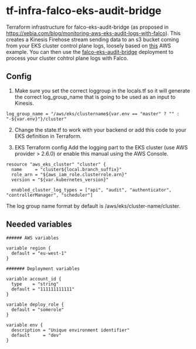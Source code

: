 # tf-infra-falco-eks-audit-bridge
Terraform infrastructure for falco-eks-audit-bridge (as proposed in https://xebia.com/blog/monitoring-aws-eks-audit-logs-with-falco).
This creates a Kinesis Firehose stream sending data to an s3 bucket coming from your EKS cluster control plane logs, loosely based on [this](https://docs.aws.amazon.com/AmazonCloudWatch/latest/logs//SubscriptionFilters.html#FirehoseExample) AWS example. You can then use the [falco-eks-audit-bridge](https://github.com/xebia/falco-eks-audit-bridge) deployment to process your cluster cohtrol plane logs with Falco.


## Config
1. Make sure you set the correct loggroup in the locals.tf so it will generate the correct log_group_name that is going to be used as an input to Kinesis.
```
log_group_name = "/aws/eks/clustername${var.env == "master" ? "" : "-${var.env}"}/cluster"
```

2. Change the state.tf to work with your backend or add this code to your EKS definition in Terraform.

3. EKS Terraform config
Add the logging part to the EKS cluster (use AWS provider > 2.6.0) or enable this manual using the AWS Console.

```hcl
resource "aws_eks_cluster" "cluster" {
  name     = "cluster${local.branch_suffix}"
  role_arn = "${aws_iam_role.clusterrole.arn}"
  version = "${var.kubernetes_version}"  

  enabled_cluster_log_types = ["api", "audit", "authenticator", "controllerManager", "scheduler"]
```

The log group name format by default is /aws/eks/cluster-name/cluster.

## Needed variables
```hcl
###### AWS variables

variable region {
  default = "eu-west-1"
}

####### Deployment variables

variable account_id {
  type    = "string"
  default = "111111111111"
}

variable deploy_role {
  default = "somerole"
}

variable env {
  description = "Unique environment identifier"
  default     = "dev"
}
```
